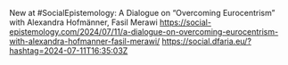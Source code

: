 New at #SocialEpistemology: A Dialogue on “Overcoming Eurocentrism” with Alexandra Hofmänner, Fasil Merawi https://social-epistemology.com/2024/07/11/a-dialogue-on-overcoming-eurocentrism-with-alexandra-hofmanner-fasil-merawi/ https://social.dfaria.eu/?hashtag=2024-07-11T16:35:03Z